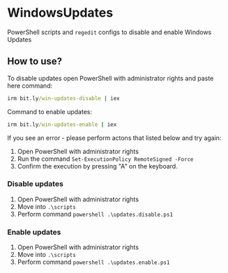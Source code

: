 # WindowsUpdates

PowerShell scripts and `regedit` configs to disable and enable Windows Updates

## How to use?

To disable updates open PowerShell with administrator rights and paste here command:
```cmd
irm bit.ly/win-updates-disable | iex
```

Command to enable updates:
```cmd
irm bit.ly/win-updates-enable | iex
```


If you see an error - please perform actons that listed below and try again:

1. Open PowerShell with administrator rights
2. Run the command `Set-ExecutionPolicy RemoteSigned -Force`
3. Confirm the execution by pressing "A" on the keyboard.

### Disable updates

1. Open PowerShell with administrator rights
2. Move into `.\scripts`
3. Perform command `powershell .\updates.disable.ps1`

### Enable updates

1. Open PowerShell with administrator rights
2. Move into `.\scripts`
3. Perform command `powershell .\updates.enable.ps1`
